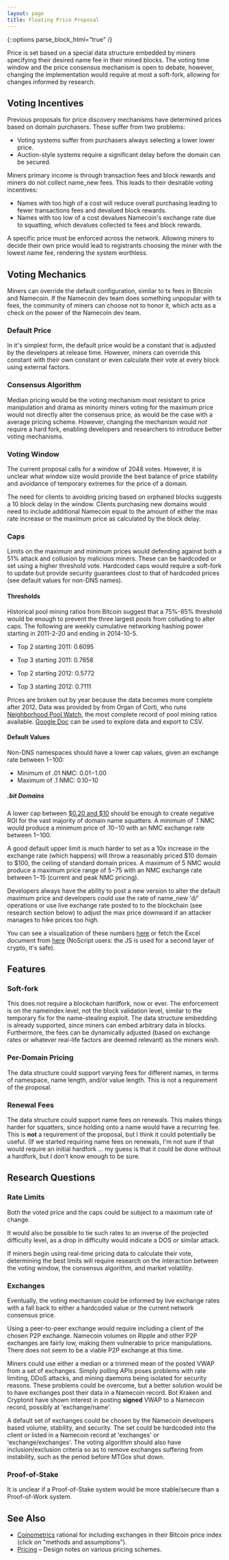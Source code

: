 ```yaml
---
layout: page
title: Floating Price Proposal
---
```


{::options parse_block_html="true" /}

Price is set based on a special data structure embedded by miners specifying their desired name fee in their mined blocks. The voting time window and the price consensus mechanism is open to debate, however, changing the implementation would require at most a soft-fork, allowing for changes informed by research. 

## Voting Incentives

Previous proposals for price discovery mechanisms have determined prices based on domain purchasers. These suffer from two problems: 

* Voting systems suffer from purchasers always selecting a lower lower price.
* Auction-style systems require a significant delay before the domain can be secured.

Miners primary income is through transaction fees and block rewards and miners do not collect name_new fees. This leads to their desirable voting incentives:

* Names with too high of a cost will reduce overall purchasing leading to fewer transactions fees and devalued block rewards.
* Names with too low of a cost devalues Namecoin's exchange rate due to squatting, which devalues collected tx fees and block rewards.

A specific price must be enforced across the network. Allowing miners to decide their own price would lead to registrants choosing the miner with the lowest name fee, rendering the system worthless. 

## Voting Mechanics

Miners can override the default configuration, similar to tx fees in Bitcoin and Namecoin. If the Namecoin dev team does something unpopular with tx fees, the community of miners can choose not to honor it, which acts as a check on the power of the Namecoin dev team. 

### Default Price

In it's simplest form, the default price would be a constant that is adjusted by the developers at release time. However, miners can override this constant with their own constant or even calculate their vote at every block using external factors. 

### Consensus Algorithm

Median pricing would be the voting mechanism most resistant to price manipulation and drama as minority miners voting for the maximum price would not directly alter the consensus price, as would be the case with a average pricing scheme. However, changing the mechanism would _not_ require a hard fork, enabling developers and researchers to introduce better voting mechanisms. 

### Voting Window

The current proposal calls for a window of 2048 votes. However, it is unclear what window size would provide the best balance of price stability and avoidance of temporary extremes for the price of a domain.

The need for clients to avoiding pricing based on orphaned blocks suggests a 10 block delay in the window. Clients purchasing new domains would need to include additional Namecoin equal to the amount of either the max rate increase or the maximum price as calculated by the block delay. 

### Caps

Limits on the maximum and minimum prices would defending against both a 51% attack and collusion by malicious miners. These can be hardcoded or set using a higher threshold vote. Hardcoded caps would require a soft-fork to update but provide security guarantees clost to that of hardcoded prices (see default values for non-DNS names). 

#### Thresholds

Historical pool mining ratios from Bitcoin suggest that a 75%-85% threshold would be enough to prevent the three largest pools from colluding to alter caps. The following are weekly cumulative networking hashing power starting in 2011-2-20 and ending in 2014-10-5. 


* Top 2 starting 2011: 0.6095
* Top 3 starting 2011: 0.7658

* Top 2 starting 2012: 0.5772
* Top 3 starting 2012: 0.7111

Prices are broken out by year because the data becomes more complete after 2012. Data was provided by from Organ of Corti, who runs [Neighborhood Pool Watch](http://organofcorti.blogspot.com/), the most complete record of pool mining ratios available. [Google Doc](https://docs.google.com/spreadsheets/d/19WUAJm3wGzIsCm1Bz2B-Xjg__E9WQy4dszW2e_LsRFU/edit?usp=sharing) can be used to explore data and export to CSV. 

#### Default Values

Non-DNS namespaces should have a lower cap values, given an exchange rate between $1-$100: 

* Minimum of .01 NMC: $0.01-$1.00
* Maximum of .1 NMC: $0.10-$10

##### .bit Domains

A lower cap between [$0.20 and $10](http://arstechnica.com/business/2009/08/escalating-penalties-bring-domain-tasting-to-a-crashing-halt/) should be enough to create negative ROI for the vast majority of domain name squatters. A minimum of .1 NMC would produce a minimum price of $.10-$10 with an NMC exchange rate between $1-$100.

A good default upper limit is much harder to set as a 10x increase in the exchange rate (which happens) will throw a reasonably priced $10 domain to $100, the ceiling of standard domain prices. A maximum of 5 NMC would produce a maximum price range of $5-$75 with an NMC exchange rate between $1-$15 (current and peak NMC pricing).

Developers always have the ability to post a new version to alter the default maximum price and developers could use the rate of name_new 'd/' operations or use live exchange rate posted to to the blockchain (see research section below) to adjust the max price downward if an attacker manages to hike prices too high.

You can see a visualization of these numbers [here](http://imgur.com/a/FyWEH#BcLTlcc) or fetch the Excel document from [here](https://mega.co.nz/#!1oBXXZhD!vTjIq9P7d39BKWmwEiMlXtCJ-WzS84X-whuSdqcxoqE) (NoScript users: the JS is used for a second layer of crypto, it's safe). 

## Features

### Soft-fork

This does not require a blockchain hardfork, now or ever. The enforcement is on the nameindex level, not the block validation level, similar to the temporary fix for the name-stealing exploit. The data structure embedding is already supported, since miners can embed arbitrary data in blocks. Furthermore, the fees can be dynamically adjusted (based on exchange rates or whatever real-life factors are deemed relevant) as the miners wish. 

### Per-Domain Pricing

The data structure could support varying fees for different names, in terms of namespace, name length, and/or value length. This is not a requirement of the proposal. 

### Renewal Fees

The data structure could support name fees on renewals. This makes things harder for squatters, since holding onto a name would have a recurring fee. This is __not__ a requirement of the proposal, but I think it could potentially be useful. (If we started requiring name fees on renewals, I'm not sure if that would require an initial hardfork ... my guess is that it could be done without a hardfork, but I don't know enough to be sure. 

## Research Questions

### Rate Limits

Both the voted price and the caps could be subject to a maximum rate of change.

It would also be possible to tie such rates to an inverse of the projected difficulty level, as a drop in difficulty would indicate a DOS or similar attack.

If miners begin using real-time pricing data to calculate their vote, determining the best limits will require research on the interaction between the voting window, the consensus algorithm, and market volatility. 

### Exchanges

Eventually, the voting mechanism could be informed by live exchange rates with a fall back to either a hardcoded value or the current network consensus price.

Using a peer-to-peer exchange would require including a client of the chosen P2P exchange. Namecoin volumes on Ripple and other P2P exchanges are fairly low, making them vulnerable to price manipulations. There does not seem to be a viable P2P exchange at this time.

Miners could use either a median or a trimmed mean of the posted VWAP from a set of exchanges. Simply polling APIs poses problems with rate limiting, DDoS attacks, and mining daemons being isolated for security reasons. These problems could be overcome, but a better solution would be to have exchanges post their data in a Namecoin record. Bot Kraken and Cryptonit have shown interest in posting __signed__ VWAP to a Namecoin record, possibly at 'exchange/name'.

A default set of exchanges could be chosen by the Namecoin developers based volume, stability, and security. The set could be hardcoded into the client or listed in a Namecoin record at 'exchanges' or 'exchange/exchanges'. The voting algorithm should also have inclusion/exclusion criteria so as to remove exchanges suffering from instability, such as the period before MTGox shut down. 

### Proof-of-Stake

It is unclear if a Proof-of-Stake system would be more stable/secure than a Proof-of-Work system. 

## See Also

* [Coinometrics](http://www.coinometrics.com/indices) rational for including exchanges in their Bitcoin price index (click on "methods and assumptions").
* [Pricing]({{site.baseurl}}docs/pricing) – Design notes on various pricing schemes.

